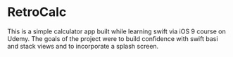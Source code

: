 # RetroCalc
This is a simple calculator app built while learning swift via iOS 9 course on Udemy.  The goals of the project were to build confidence with swift basi and stack views and to incorporate a splash screen.
